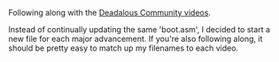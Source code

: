 Following along with the [Deadalous Community videos](https://www.youtube.com/playlist?list=PLm3B56ql_akNcvH8vvJRYOc7TbYhRs19M).

Instead of continually updating the same 'boot.asm', I decided to start a new file for each major advancement. If you're also following along, it should be pretty easy to match up my filenames to each video.

